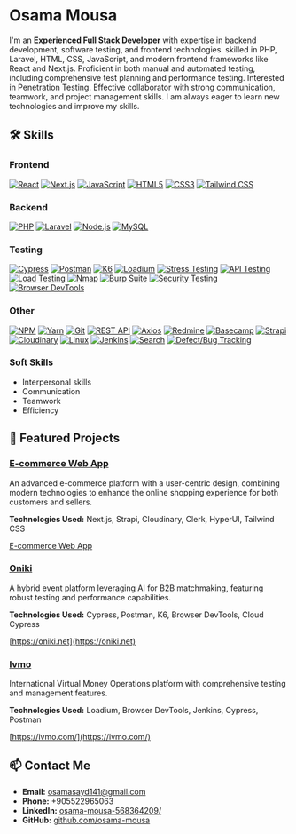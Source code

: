# Osama Mousa 

I'm an **Experienced Full Stack Developer** with expertise in backend development, software testing, and frontend technologies. skilled in PHP, Laravel, HTML, CSS, JavaScript, and modern frontend frameworks like React and Next.js. Proficient in both manual and automated testing, including comprehensive test planning and performance testing. Interested in Penetration Testing. Effective collaborator with strong communication, teamwork, and project management skills. I am always eager to learn new technologies and improve my skills.


## 🛠 Skills

### Frontend
[![React](https://img.shields.io/badge/React-20232A?style=for-the-badge&logo=react&logoColor=61DAFB)](https://reactjs.org/)
[![Next.js](https://img.shields.io/badge/Next.js-000000?style=for-the-badge&logo=nextdotjs&logoColor=white)](https://nextjs.org/)
[![JavaScript](https://img.shields.io/badge/JavaScript-323330?style=for-the-badge&logo=javascript&logoColor=F7DF1E)](https://developer.mozilla.org/en-US/docs/Web/JavaScript)
[![HTML5](https://img.shields.io/badge/HTML5-E34F26?style=for-the-badge&logo=html5&logoColor=white)](https://developer.mozilla.org/en-US/docs/Web/HTML)
[![CSS3](https://img.shields.io/badge/CSS3-1572B6?style=for-the-badge&logo=css3&logoColor=white)](https://developer.mozilla.org/en-US/docs/Web/CSS)
[![Tailwind CSS](https://img.shields.io/badge/TailwindCSS-38B2AC?style=for-the-badge&logo=tailwind-css&logoColor=white)](https://tailwindcss.com/)

### Backend
[![PHP](https://img.shields.io/badge/PHP-777BB4?style=for-the-badge&logo=php&logoColor=white)](https://www.php.net/)
[![Laravel](https://img.shields.io/badge/Laravel-FF2D20?style=for-the-badge&logo=laravel&logoColor=white)](https://laravel.com/)
[![Node.js](https://img.shields.io/badge/Node.js-339933?style=for-the-badge&logo=nodedotjs&logoColor=white)](https://nodejs.org/)
[![MySQL](https://img.shields.io/badge/MySQL-005C84?style=for-the-badge&logo=mysql&logoColor=white)](https://www.mysql.com/)

### Testing
[![Cypress](https://img.shields.io/badge/Cypress-17202C?style=for-the-badge&logo=cypress&logoColor=white)](https://www.cypress.io/)
[![Postman](https://img.shields.io/badge/Postman-FF6C37?style=for-the-badge&logo=postman&logoColor=white)](https://www.postman.com/)
[![K6](https://img.shields.io/badge/K6-782B90?style=for-the-badge&logo=k6&logoColor=white)](https://k6.io/)
[![Loadium](https://img.shields.io/badge/Loadium-000000?style=for-the-badge&logo=loadium&logoColor=white)](https://loadium.com/)
[![Stress Testing](https://img.shields.io/badge/Stress%20Testing-FF4500?style=for-the-badge&logo=stress&logoColor=white)](https://en.wikipedia.org/wiki/Stress_testing)
[![API Testing](https://img.shields.io/badge/API%20Testing-00CCFF?style=for-the-badge&logo=apigee&logoColor=white)](https://www.apigee.com/)
[![Load Testing](https://img.shields.io/badge/Load%20Testing-FF4500?style=for-the-badge&logo=load&logoColor=white)](https://en.wikipedia.org/wiki/Load_testing)
[![Nmap](https://img.shields.io/badge/Nmap-4682B4?style=for-the-badge&logo=nmap&logoColor=white)](https://nmap.org/)
[![Burp Suite](https://img.shields.io/badge/Burp%20Suite-FF4500?style=for-the-badge&logo=burp-suite&logoColor=white)](https://portswigger.net/burp)
[![Security Testing](https://img.shields.io/badge/Security%20Testing-000000?style=for-the-badge&logo=security&logoColor=white)](https://en.wikipedia.org/wiki/Security_testing)
[![Browser DevTools](https://img.shields.io/badge/Browser%20DevTools-00CCFF?style=for-the-badge&logo=browser&logoColor=white)](https://developer.chrome.com/docs/devtools/)


### Other
[![NPM](https://img.shields.io/badge/NPM-CB3837?style=for-the-badge&logo=npm&logoColor=white)](https://www.npmjs.com/)
[![Yarn](https://img.shields.io/badge/Yarn-2C8EBB?style=for-the-badge&logo=yarn&logoColor=white)](https://yarnpkg.com/)
[![Git](https://img.shields.io/badge/Git-F05032?style=for-the-badge&logo=git&logoColor=white)](https://git-scm.com/)
[![REST API](https://img.shields.io/badge/REST%20API-00CCFF?style=for-the-badge&logo=rest&logoColor=white)](https://restfulapi.net/)
[![Axios](https://img.shields.io/badge/Axios-5A29E4?style=for-the-badge&logo=axios&logoColor=white)](https://axios-http.com/)
[![Redmine](https://img.shields.io/badge/Redmine-B32024?style=for-the-badge&logo=redmine&logoColor=white)](https://www.redmine.org/)
[![Basecamp](https://img.shields.io/badge/Basecamp-71B24C?style=for-the-badge&logo=basecamp&logoColor=white)](https://basecamp.com/)
[![Strapi](https://img.shields.io/badge/Strapi-2E7EEA?style=for-the-badge&logo=strapi&logoColor=white)](https://strapi.io/)
[![Cloudinary](https://img.shields.io/badge/Cloudinary-0078FF?style=for-the-badge&logo=cloudinary&logoColor=white)](https://cloudinary.com/)
[![Linux](https://img.shields.io/badge/Linux-FCC624?style=for-the-badge&logo=linux&logoColor=black)](https://www.linux.org/)
[![Jenkins](https://img.shields.io/badge/Jenkins-D24939?style=for-the-badge&logo=jenkins&logoColor=white)](https://www.jenkins.io/)
[![Search](https://img.shields.io/badge/Search-FF4500?style=for-the-badge&logo=search&logoColor=white)](https://en.wikipedia.org/wiki/Search_engine)
[![Defect/Bug Tracking](https://img.shields.io/badge/Defect/Bug%20Tracking-FF4500?style=for-the-badge&logo=bug&logoColor=white)](https://en.wikipedia.org/wiki/Bug_tracking_system)


### Soft Skills
- Interpersonal skills
- Communication
- Teamwork
- Efficiency

## 🌟 Featured Projects

### [E-commerce Web App](https://github.com/osama-mousa/ecommerce)
An advanced e-commerce platform with a user-centric design, combining modern technologies to enhance the online shopping experience for both customers and sellers.

**Technologies Used:** Next.js, Strapi, Cloudinary, Clerk, HyperUI, Tailwind CSS

[E-commerce Web App](https://github.com/osama-mousa/ecommerce)

### [Oniki](https://github.com/osama-mousa/oniki)
A hybrid event platform leveraging AI for B2B matchmaking, featuring robust testing and performance capabilities.

**Technologies Used:** Cypress, Postman, K6, Browser DevTools, Cloud Cypress

[https://oniki.net](https://oniki.net)

### [Ivmo](https://github.com/osama-mousa/ivmo)
International Virtual Money Operations platform with comprehensive testing and management features.

**Technologies Used:** Loadium, Browser DevTools, Jenkins, Cypress, Postman

[https://ivmo.com/](https://ivmo.com/)

## 📫 Contact Me

- **Email:** [osamasayd141@gmail.com](mailto:osamasayd141@gmail.com)
- **Phone:** +905522965063
- **LinkedIn:** [osama-mousa-568364209/](https://www.linkedin.com/in/osama-mousa-568364209/)
- **GitHub:** [github.com/osama-mousa](https://github.com/osama-mousa)
